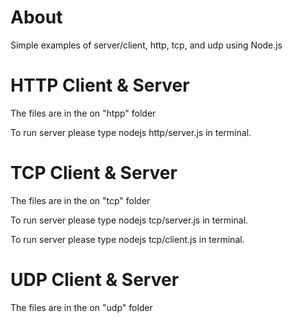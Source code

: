 <h1>About</h1>
<p>Simple examples of server/client, http, tcp, and udp using Node.js</p>
<h1>HTTP Client & Server</h1>
<p>The files are in the on "htpp" folder</p>
<p>To run server please type nodejs http/server.js in terminal.</p>
<h1>TCP Client & Server</h1>
<p>The files are in the on "tcp" folder</p>
<p>To run server please type nodejs tcp/server.js in terminal.</p>
<p>To run server please type nodejs tcp/client.js in terminal.</p>
<h1>UDP Client & Server</h1>
<p>The files are in the on "udp" folder</p>
